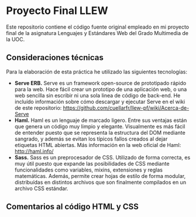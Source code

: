 Proyecto Final LLEW
===================

Este repositorio contiene el código fuente original empleado en mi proyecto final de la asignatura Lenguajes y Estándares Web del Grado Multimedia de la UOC.

Consideraciones técnicas
------------------------

Para la elaboración de esta práctica he utilizado las siguientes tecnologías:

- **Serve ERB.** Serve es un framework open-source de prototipado rápido para la web. Hace fácil crear un prototipo de una aplicación web, o una web sencilla sin escribir ni una sola linea de código de back-end. He incluído información sobre cómo descargar y ejecutar Serve en el wiki de este repositorio: <https://github.com/cuellarfr/llew-pf/wiki/Acerca-de-Serve>
- **Haml.** Haml es un lenguaje de marcado ligero. Entre sus ventajas están que genera un código muy limpio y elegante. Visualmente es más fácil de entender puesto que se representa la estructura del DOM mediante sangrado, y además se evitan los típicos fallos creados al dejar etiquetas HTML abiertas. Más información en la web oficial de Haml: <http://haml.info/>
- **Sass.** Sass es un preprocesador de CSS. Utilizado de forma correcta, es muy útil puesto que expande las posibilidades de CSS mediante funcionalidades como variables, mixins, extensiones y reglas matemáticas. Además, permite crear hojas de estilo de forma modular, distribuídas en distintos archivos que son finalmente compilados en un archivo CSS estándar. 



Comentarios al código HTML y CSS
--------------------------------



